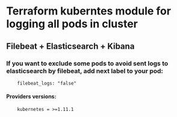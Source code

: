 # Terraform kuberntes module for logging all pods in cluster

## Filebeat + Elasticsearch + Kibana

### If you want to exclude some pods to avoid sent logs to elasticsearch by filebeat, add next label to your pod:
        filebeat_logs: "false"
        
#### Providers versions: 
        kubernetes = >=1.11.1
       